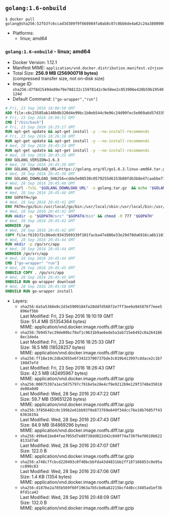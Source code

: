 ## `golang:1.6-onbuild`

```console
$ docker pull golang@sha256:52fb3fc6ccad3d309f9f668984fa0ab8c07c0bb6de4a62c24a3800900e8435dc
```

-	Platforms:
	-	linux; amd64

### `golang:1.6-onbuild` - linux; amd64

-	Docker Version: 1.12.1
-	Manifest MIME: `application/vnd.docker.distribution.manifest.v2+json`
-	Total Size: **256.9 MB (256900718 bytes)**  
	(compressed transfer size, not on-disk size)
-	Image ID: `sha256:d7f8d1549de89e79e788132c15978142c9e50ee2c053906e420b59b19540124d`
-	Default Command: `["go-wrapper","run"]`

```dockerfile
# Fri, 23 Sep 2016 18:08:50 GMT
ADD file:c6c23585ab140b0b320d4e99bc1b0eb544c9e96c24d90fec5e069a6d57d335ca in / 
# Fri, 23 Sep 2016 18:08:51 GMT
CMD ["/bin/bash"]
# Fri, 23 Sep 2016 18:25:17 GMT
RUN apt-get update && apt-get install -y --no-install-recommends 		ca-certificates 		curl 		wget 	&& rm -rf /var/lib/apt/lists/*
# Fri, 23 Sep 2016 18:26:18 GMT
RUN apt-get update && apt-get install -y --no-install-recommends 		bzr 		git 		mercurial 		openssh-client 		subversion 				procps 	&& rm -rf /var/lib/apt/lists/*
# Wed, 28 Sep 2016 20:45:24 GMT
RUN apt-get update && apt-get install -y --no-install-recommends 		g++ 		gcc 		libc6-dev 		make 		pkg-config 	&& rm -rf /var/lib/apt/lists/*
# Wed, 28 Sep 2016 20:45:25 GMT
ENV GOLANG_VERSION=1.6.3
# Wed, 28 Sep 2016 20:45:30 GMT
ENV GOLANG_DOWNLOAD_URL=https://golang.org/dl/go1.6.3.linux-amd64.tar.gz
# Wed, 28 Sep 2016 20:45:30 GMT
ENV GOLANG_DOWNLOAD_SHA256=cdde5e08530c0579255d6153b08fdb3b8e47caabbe717bc7bcd7561275a87aeb
# Wed, 28 Sep 2016 20:45:40 GMT
RUN curl -fsSL "$GOLANG_DOWNLOAD_URL" -o golang.tar.gz 	&& echo "$GOLANG_DOWNLOAD_SHA256  golang.tar.gz" | sha256sum -c - 	&& tar -C /usr/local -xzf golang.tar.gz 	&& rm golang.tar.gz
# Wed, 28 Sep 2016 20:45:40 GMT
ENV GOPATH=/go
# Wed, 28 Sep 2016 20:45:41 GMT
ENV PATH=/go/bin:/usr/local/go/bin:/usr/local/sbin:/usr/local/bin:/usr/sbin:/usr/bin:/sbin:/bin
# Wed, 28 Sep 2016 20:45:42 GMT
RUN mkdir -p "$GOPATH/src" "$GOPATH/bin" && chmod -R 777 "$GOPATH"
# Wed, 28 Sep 2016 20:45:42 GMT
WORKDIR /go
# Wed, 28 Sep 2016 20:45:42 GMT
COPY file:f6191f2c86edc9343569339f101facba47e886e33e29d70da6916ca6b1101a53 in /usr/local/bin/ 
# Wed, 28 Sep 2016 20:45:44 GMT
RUN mkdir -p /go/src/app
# Wed, 28 Sep 2016 20:45:44 GMT
WORKDIR /go/src/app
# Wed, 28 Sep 2016 20:45:44 GMT
CMD ["go-wrapper" "run"]
# Wed, 28 Sep 2016 20:45:45 GMT
ONBUILD COPY . /go/src/app
# Wed, 28 Sep 2016 20:45:45 GMT
ONBUILD RUN go-wrapper download
# Wed, 28 Sep 2016 20:45:50 GMT
ONBUILD RUN go-wrapper install
```

-	Layers:
	-	`sha256:6a5a5368e0c2d3e5909184fa28ddfd56072e7ff3ee9a945876f7eee5896ef5bb`  
		Last Modified: Fri, 23 Sep 2016 18:10:19 GMT  
		Size: 51.4 MB (51354364 bytes)  
		MIME: application/vnd.docker.image.rootfs.diff.tar.gzip
	-	`sha256:7b9457ec39de00bc70af1c9631b9ae6ede5a3ab715e6492c0a2641868ec1deda`  
		Last Modified: Fri, 23 Sep 2016 18:25:33 GMT  
		Size: 18.5 MB (18528257 bytes)  
		MIME: application/vnd.docker.image.rootfs.diff.tar.gzip
	-	`sha256:ff18e19c2db42055e6f34323700737bde3c819b413997cddace2c1b7180d7efd`  
		Last Modified: Fri, 23 Sep 2016 18:26:43 GMT  
		Size: 42.5 MB (42495967 bytes)  
		MIME: application/vnd.docker.image.rootfs.diff.tar.gzip
	-	`sha256:00075397a1ec5875797c7916e5e28e4cf9e9212b9e129f3748e35018de80a0d0`  
		Last Modified: Wed, 28 Sep 2016 20:47:22 GMT  
		Size: 59.7 MB (59651226 bytes)  
		MIME: application/vnd.docker.image.rootfs.diff.tar.gzip
	-	`sha256:3f856402c0c199b2e61bb93f0e873769e649f34dcc76e10b7605ff436361619a`  
		Last Modified: Wed, 28 Sep 2016 20:47:43 GMT  
		Size: 84.9 MB (84869296 bytes)  
		MIME: application/vnd.docker.image.rootfs.diff.tar.gzip
	-	`sha256:499e61be84fee7055d7e89730dd022d42c049f74a736f9af0610b6228131d7a8`  
		Last Modified: Wed, 28 Sep 2016 20:47:07 GMT  
		Size: 122.0 B  
		MIME: application/vnd.docker.image.rootfs.diff.tar.gzip
	-	`sha256:a748c7fcbcd220493c0f40bcbbfda43d4831bb2ff187166853c0e95acc090c83`  
		Last Modified: Wed, 28 Sep 2016 20:47:06 GMT  
		Size: 1.4 KB (1354 bytes)  
		MIME: application/vnd.docker.image.rootfs.diff.tar.gzip
	-	`sha256:d1876e2a785b569f60f1963a7b5cbd6a82215bcf4d8cc3485ad1ef3b0fd1ca42`  
		Last Modified: Wed, 28 Sep 2016 20:48:09 GMT  
		Size: 132.0 B  
		MIME: application/vnd.docker.image.rootfs.diff.tar.gzip
